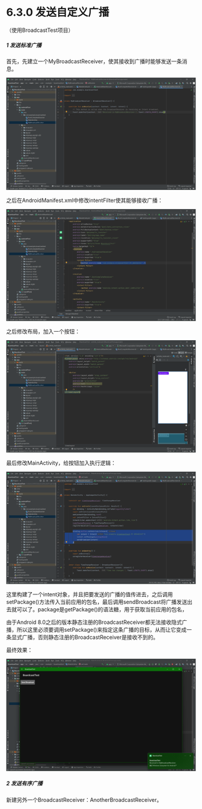 # 6.3.0 发送自定义广播

（使用BroadcastTest项目）

##### 1 发送标准广播

首先，先建立一个MyBroadcastReceiver，使其接收到广播时能够发送一条消息。

![1672212321857](image/6.3.0发送自定义广播/1672212321857.png)

之后在AndroidManifest.xml中修改intentFilter使其能够接收广播：

![1672212419029](image/6.3.0发送自定义广播/1672212419029.png)

之后修改布局，加入一个按钮：

![1672212655697](image/6.3.0发送自定义广播/1672212655697.png)

最后修改MainActivity，给按钮加入执行逻辑：

![1672212906760](image/6.3.0发送自定义广播/1672212906760.png)

这里构建了一个intent对象，并且把要发送的广播的值传进去，之后调用setPackage()方法传入当前应用的包名，最后调用sendBroadcast将广播发送出去就可以了。package是getPackage()的语法糖，用于获取当前应用的包名，

由于Android 8.0之后的版本静态注册的BroadcastReceiver都无法接收隐式广播，所以这里必须要调用setPackage()来指定这条广播的目标，从而让它变成一条显式广播，否则静态注册的BroadcastReceiver是接收不到的。

最终效果：

![1672212941547](image/6.3.0发送自定义广播/1672212941547.png)

##### 2 发送有序广播

新建另外一个BroadcastReceiver：AnotherBroadcastReceiver。
